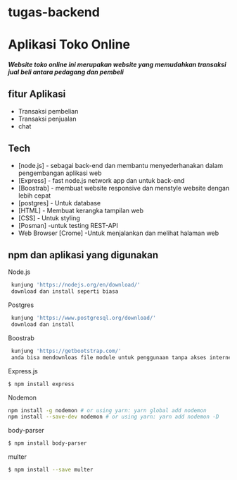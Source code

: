 # tugas-backend
# Aplikasi Toko Online
##### Website toko online ini merupakan website yang memudahkan transaksi jual beli antara pedagang dan pembeli

## fitur Aplikasi
- Transaksi pembelian
- Transaksi penjualan
- chat

## Tech

- [node.js] -   sebagai back-end dan membantu menyederhanakan dalam pengembangan aplikasi web
- [Express] - fast node.js network app dan untuk back-end
- [Boostrab] - membuat website responsive dan menstyle website dengan lebih cepat
- [postgres] - Untuk database
- [HTML] - Membuat kerangka tampilan web
- [CSS] - Untuk styling 
- [Posman] -untuk testing REST-API
- Web Browser [Crome] -Untuk menjalankan dan melihat halaman web


## npm dan aplikasi yang digunakan
Node.js
```sh
 kunjung 'https://nodejs.org/en/download/' 
 download dan install seperti biasa
```
Postgres

```sh
 kunjung 'https://www.postgresql.org/download/'
 download dan install
```
Boostrab

```sh
 kunjung 'https://getbootstrap.com/'
 anda bisa mendownloas file module untuk penggunaan tanpa akses internet, atau menggunakan documentation boostrab sebagai kerangka acuan
```
Express.js

```sh
$ npm install express
```
Nodemon
```sh
npm install -g nodemon # or using yarn: yarn global add nodemon
npm install --save-dev nodemon # or using yarn: yarn add nodemon -D
```
body-parser
```sh
$ npm install body-parser
```
multer
```sh
$ npm install --save multer
```




